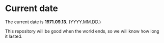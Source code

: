 # Current date

The current date is **1971.09.13.** (YYYY.MM.DD.)

This repository will be good when the world ends, so we will know how long it lasted.